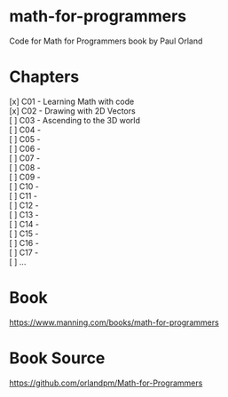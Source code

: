 # math-for-programmers
Code for Math for Programmers book by Paul Orland

# Chapters  

[x] C01 - Learning Math with code  
[x] C02 - Drawing with 2D Vectors  
[ ] C03 - Ascending to the 3D world    
[ ] C04 -  
[ ] C05 -  
[ ] C06 -  
[ ] C07 -   
[ ] C08 -  
[ ] C09 -  
[ ] C10 -  
[ ] C11 -  
[ ] C12 -  
[ ] C13 -  
[ ] C14 -  
[ ] C15 -  
[ ] C16 -  
[ ] C17 -   
[ ] ...  


# Book  
https://www.manning.com/books/math-for-programmers


# Book Source  
https://github.com/orlandpm/Math-for-Programmers

